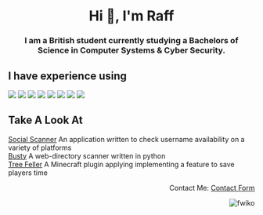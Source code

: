 <h1 align="center">Hi 👋, I'm <b>Raff</b></h1>
<h3 align="center">I am a British student currently studying a <b>Bachelors of Science in Computer Systems & Cyber Security</b>.</h3>

<h2 align="left">I have experience using</h2>
<p align="left">
  <img src="https://img.shields.io/badge/python%20-%2314354C.svg?&style=for-the-badge&logo=python&logoColor=white"/>
  <img src="https://img.shields.io/badge/node.js%20-%2343853D.svg?&style=for-the-badge&logo=node.js&logoColor=white"/>
  <img src="https://img.shields.io/badge/javascript%20-%23323330.svg?&style=for-the-badge&logo=javascript&logoColor=%23F7DF1E"/>
  <img src="https://img.shields.io/badge/c++%20-%2300599C.svg?&style=for-the-badge&logo=c%2B%2B&logoColor=white"/>
  <img src="https://img.shields.io/badge/java-%23d17000.svg?&style=for-the-badge&logo=lua&logoColor=white"/>
  <img src="https://img.shields.io/badge/lua-%232C2D72.svg?&style=for-the-badge&logo=lua&logoColor=white"/>
  <img src="https://img.shields.io/badge/mysql-%2300f.svg?&style=for-the-badge&logo=mysql&logoColor=white"/>
  <img src="https://img.shields.io/badge/docker%20-%230db7ed.svg?&style=for-the-badge&logo=docker&logoColor=white"/>
</p>

<h2 align="left">Take A Look At</h2>
  
[Social Scanner](https://checker.raffsimms.com) An application written to check username availability on a variety of platforms  
[Busty](https://github.com/fwiko/busty) A web-directory scanner written in python  
[Tree Feller](https://github.com/fwiko/tree-feller) A Minecraft plugin applying implementing a feature to save players time  
 
   
<p align="right">
  Contact Me: <a href="https://raffsimms.com/contact">Contact Form</a>
</p>

<p align="right"><img src="https://komarev.com/ghpvc/?username=fwiko&label=Profile%20views&color=0e75b6&style=flat" alt="fwiko" /> </p>


